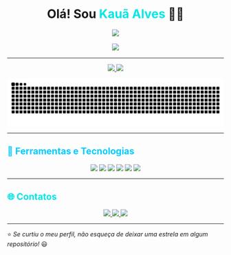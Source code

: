 <h1 align="center"> Olá! Sou <span style="color:#00e6e6;">Kauã Alves</span> 👨‍💻</h1>

<p align="center">
  <a href="https://git.io/typing-svg">
    <img src="https://readme-typing-svg.herokuapp.com?font=Fira+Code&pause=1200&color=00E6E6&center=true&vCenter=true&width=550&lines=Estudante+de+Ciência+da+Computação;Busca+por+um+Estágio!+;Sempre+em+busca+de+aprendizado!+;Construindo+meu+futuro+na+programação!">
  </a>
</p>

<p align="center">
  <img src="https://media.giphy.com/media/qgQUggAC3Pfv687qPC/giphy.gif" width="500"/>
</p>

---

<p align="center">
  <a href="https://github.com/anuraghazra/github-readme-stats">
    <img height=200 src="https://github-readme-stats.vercel.app/api?username=AlvesDev06&show_icons=true&theme=tokyonight&title_color=00ccff&icon_color=00e6e6&text_color=c9d1d9&bg_color=0d1117"/>
  </a>
  <a href="https://github.com/anuraghazra/convoychat">
    <img height=200 src="https://github-readme-stats.vercel.app/api/top-langs?username=AlvesDev06&layout=compact&langs_count=8&card_width=320&theme=tokyonight&title_color=00ccff&text_color=c9d1d9&bg_color=0d1117" />
  </a>
</p>

<p align="center">
  <img src="https://raw.githubusercontent.com/AlvesDev06/AlvesDev06/output/github-contribution-grid-snake-dark.svg" alt="Snake animation" />
</p>

---

## <span style="color:#00ccff;">🚀 Ferramentas e Tecnologias</span>  

<p align="center">
  <img src="https://cdn.jsdelivr.net/gh/devicons/devicon/icons/git/git-original.svg" width="50"/>
  <img src="https://cdn.jsdelivr.net/gh/devicons/devicon/icons/html5/html5-plain-wordmark.svg" width="50"/>
  <img src="https://cdn.jsdelivr.net/gh/devicons/devicon/icons/css3/css3-plain-wordmark.svg" width="50"/>
  <img src="https://cdn.jsdelivr.net/gh/devicons/devicon/icons/python/python-original-wordmark.svg" width="50"/>
  <img src="https://cdn.jsdelivr.net/gh/devicons/devicon/icons/vscode/vscode-original-wordmark.svg" width="50"/>
  <img src="https://cdn.jsdelivr.net/gh/devicons/devicon/icons/php/php-original.svg" width="50"/>
</p>

---

## <span style="color:#00e6e6;">🌐 Contatos</span>  

<p align="center">
  <a href="https://www.instagram.com/kaua.alves_13/" target="_blank">
    <img loading="lazy" src="https://img.shields.io/badge/Instagram-00e6e6?style=for-the-badge&logo=instagram&logoColor=white"/>
  </a>
  <a href="mailto:kauaalvesdf206@gmail.com" target="_blank">
    <img loading="lazy" src="https://img.shields.io/badge/Gmail-00cc99?style=for-the-badge&logo=gmail&logoColor=white"/>
  </a>
  <a href="https://www.linkedin.com/in/kau%C3%A3alvesdev/" target="_blank">
    <img loading="lazy" src="https://img.shields.io/badge/LinkedIn-0099ff?style=for-the-badge&logo=linkedin&logoColor=white"/>
  </a>   
</p>

---

⭐️ *Se curtiu o meu perfil, não esqueça de deixar uma estrela em algum repositório!* 😃
